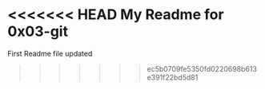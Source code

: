 <<<<<<< HEAD
My Readme for 0x03-git
=======
First Readme file updated
>>>>>>> ec5b0709fe5350fd0220698b613e391f22bd5d81
